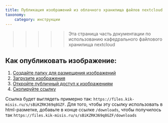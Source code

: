 ```yaml
---
title: Публикация изображений из облачного хранилища файлов nextcloud
taxonomy:
    category: инструкции
---
```


>>>>> Эта страница часть документации по использованию кафедрального файлового хранилища nextcloud 

## Как опубликовать изображение:

1. [Создайте папку для размещения изображений](images/создать-папку.png)
2. [Загрузите изображения](images/загрузить-изображения.png)
3. [Откройте публичный доступ к изображениям](images/опубликовать-изображение.png)
4. [Скопируйте ссылку](images/скопировать-ссылку.png)

Ссылка будет выглядеть примерно так: `https://files.kik-misis.ru/s/sBiKZRK369q8GZF`.  Для того, чтобы эту ссылку использовать в html-разметке, добавьте в конце ссылке `/downloads`, чтобы получилось так `https://files.kik-misis.ru/s/sBiKZRK369q8GZF/downloads`